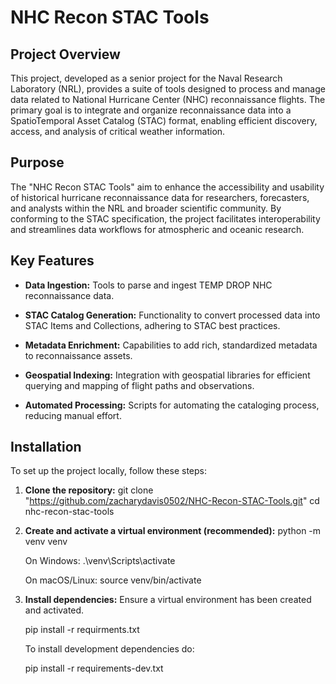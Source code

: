 # NHC Recon STAC Tools

## Project Overview

This project, developed as a senior project for the Naval Research Laboratory (NRL), provides a suite of tools designed to process and manage data related to National Hurricane Center (NHC) reconnaissance flights. The primary goal is to integrate and organize reconnaissance data into a SpatioTemporal Asset Catalog (STAC) format, enabling efficient discovery, access, and analysis of critical weather information.

## Purpose

The "NHC Recon STAC Tools" aim to enhance the accessibility and usability of historical hurricane reconnaissance data for researchers, forecasters, and analysts within the NRL and broader scientific community. By conforming to the STAC specification, the project facilitates interoperability and streamlines data workflows for atmospheric and oceanic research.

## Key Features

* **Data Ingestion:** Tools to parse and ingest TEMP DROP NHC reconnaissance data.

* **STAC Catalog Generation:** Functionality to convert processed data into STAC Items and Collections, adhering to STAC best practices.

* **Metadata Enrichment:** Capabilities to add rich, standardized metadata to reconnaissance assets.

* **Geospatial Indexing:** Integration with geospatial libraries for efficient querying and mapping of flight paths and observations.

* **Automated Processing:** Scripts for automating the cataloging process, reducing manual effort.

## Installation

To set up the project locally, follow these steps:

1. **Clone the repository:**
   git clone "https://github.com/zacharydavis0502/NHC-Recon-STAC-Tools.git"
   cd nhc-recon-stac-tools

2. **Create and activate a virtual environment (recommended):**
    python -m venv venv

    On Windows:
    .\venv\Scripts\activate

    On macOS/Linux:
    source venv/bin/activate

3. **Install dependencies:**
    Ensure a virtual environment has been created and activated.

    pip install -r requirments.txt

    To install development dependencies do:

    pip install -r requirements-dev.txt

